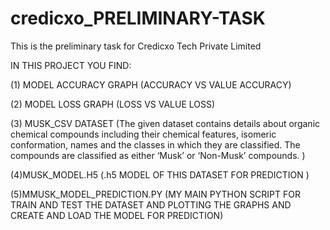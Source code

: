 # credicxo_PRELIMINARY-TASK

This is the preliminary task for Credicxo Tech Private Limited

IN THIS PROJECT YOU FIND:

(1) MODEL ACCURACY GRAPH (ACCURACY VS VALUE ACCURACY)

(2) MODEL LOSS GRAPH (LOSS VS VALUE LOSS)

(3) MUSK_CSV DATASET (The given dataset contains details about organic chemical compounds including their chemical features, isomeric conformation, names and the classes in which they are classified. The compounds are classified as either ‘Musk’ or ‘Non-Musk’ compounds. )

(4)MUSK_MODEL.H5 (.h5 MODEL OF THIS DATASET FOR PREDICTION )

(5)MMUSK_MODEL_PREDICTION.PY (MY MAIN PYTHON SCRIPT FOR TRAIN AND TEST THE DATASET AND PLOTTING THE GRAPHS AND CREATE AND LOAD THE MODEL FOR PREDICTION)

          
